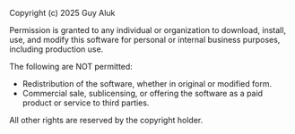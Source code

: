 Copyright (c) 2025 Guy Aluk

Permission is granted to any individual or organization to download,
install, use, and modify this software for personal or internal business
purposes, including production use.

The following are NOT permitted:
- Redistribution of the software, whether in original or modified form.
- Commercial sale, sublicensing, or offering the software as a paid product
  or service to third parties.

All other rights are reserved by the copyright holder.